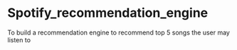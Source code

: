 # Spotify_recommendation_engine
To build a recommendation engine to recommend top 5 songs the user may listen to
